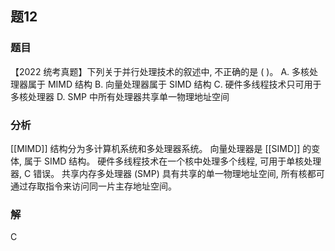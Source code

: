 ## 题12
### 题目
【2022 统考真题】下列关于并行处理技术的叙述中, 不正确的是 ( )。
A. 多核处理器属于 MIMD 结构
B. 向量处理器属于 SIMD 结构
C. 硬件多线程技术只可用于多核处理器
D. SMP 中所有处理器共享单一物理地址空间
### 分析
[[MIMD]] 结构分为多计算机系统和多处理器系统。
向量处理器是 [[SIMD]] 的变体, 属于 SIMD 结构。
硬件多线程技术在一个核中处理多个线程, 可用于单核处理器, C 错误。
共享内存多处理器 (SMP) 具有共享的单一物理地址空间, 所有核都可通过存取指令来访问同一片主存地址空间。
### 解
C
